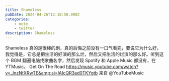 ```yaml
---
title: Shameless
pubDate: 2024-04-26T12:18:50.000Z
categories:
    - note
    - twitter
description: Shameless
---
```


Shameless 真的是很棒的剧，真的后悔之前没有一口气看完，要说它为什么好，我觉得是，它总是把生活的好演的那么烂，然后又把生活的烂演的那么好。听到这个 BGM 翻遍电脑找歌曲名字，然后发现 Spotify 和 Apple Music 都没有，在YTMusic。 Get On The Road https://music.youtube.com/watch?v=_lnzNtXRwTE&amp;si=lAIcQR3ad0TKYgtb 来自 @YouTubeMusic
